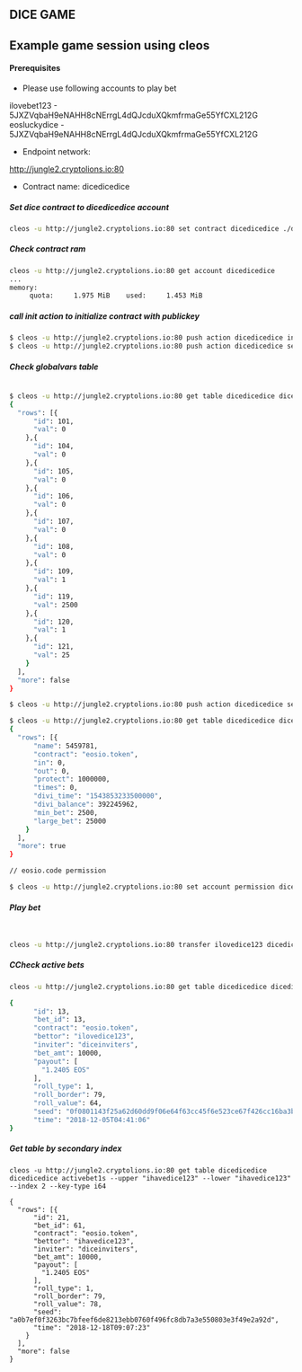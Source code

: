 DICE GAME
-----------------

Example game session using cleos
-------
#### Prerequisites


* Please use following accounts to play bet

ilovebet123 -  5JXZVqbaH9eNAHH8cNErrgL4dQJcduXQkmfrmaGe55YfCXL212G
eosluckydice - 5JXZVqbaH9eNAHH8cNErrgL4dQJcduXQkmfrmaGe55YfCXL212G

* Endpoint network:

http://jungle2.cryptolions.io:80

* Contract name: dicedicedice


##### Set dice contract to dicedicedice account
````bash
cleos -u http://jungle2.cryptolions.io:80 set contract dicedicedice ./dice/ -p dicedicedice
````

##### Check contract ram
````bash
cleos -u http://jungle2.cryptolions.io:80 get account dicedicedice
...
memory: 
     quota:     1.975 MiB    used:     1.453 MiB
````

##### call init action to initialize contract with publickey
````bash
$ cleos -u http://jungle2.cryptolions.io:80 push action dicedicedice init '[]' -p dicedicedice
$ cleos -u http://jungle2.cryptolions.io:80 push action dicedicedice setactive '[1]' -p dicedicedice

````

##### Check globalvars table
````bash

$ cleos -u http://jungle2.cryptolions.io:80 get table dicedicedice dicedicedice globalvars
{
  "rows": [{
      "id": 101,
      "val": 0
    },{
      "id": 104,
      "val": 0
    },{
      "id": 105,
      "val": 0
    },{
      "id": 106,
      "val": 0
    },{
      "id": 107,
      "val": 0
    },{
      "id": 108,
      "val": 0
    },{
      "id": 109,
      "val": 1
    },{
      "id": 119,
      "val": 2500
    },{
      "id": 120,
      "val": 1
    },{
      "id": 121,
      "val": 25
    }
  ],
  "more": false
}

$ cleos -u http://jungle2.cryptolions.io:80 push action dicedicedice setriskline '["50.0000 EOS"]' -p dicedicedice

$ cleos -u http://jungle2.cryptolions.io:80 get table dicedicedice dicedicedice tradetokens
{
  "rows": [{
      "name": 5459781,
      "contract": "eosio.token",
      "in": 0,
      "out": 0,
      "protect": 1000000,
      "times": 0,
      "divi_time": "1543853233500000",
      "divi_balance": 392245962,
      "min_bet": 2500,
      "large_bet": 25000
    }
  ],
  "more": true
}

// eosio.code permission

$ cleos -u http://jungle2.cryptolions.io:80 set account permission dicedicedice active '{"threshold": 1,"keys": [{"key": "EOS5ZwsT4k5szwhgbxyoWa5D2tHYAPxEwQKrHxWtU3xnPeJkudLfF","weight": 1}],"accounts": [{"permission":{"actor":"dicedicedice","permission":"eosio.code"},"weight":1}]}' owner -p dicedicedice

````

##### Play bet
````bash


cleos -u http://jungle2.cryptolions.io:80 transfer ilovedice123 dicedicedice "1.0000 EOS" "1,79,diceinviters"  -p ilovedice123


````

##### CCheck active bets
````bash
cleos -u http://jungle2.cryptolions.io:80 get table dicedicedice dicedicedice activebets -l 20

{
      "id": 13,
      "bet_id": 13,
      "contract": "eosio.token",
      "bettor": "ilovedice123",
      "inviter": "diceinviters",
      "bet_amt": 10000,
      "payout": [
        "1.2405 EOS"
      ],
      "roll_type": 1,
      "roll_border": 79,
      "roll_value": 64,
      "seed": "0f0801143f25a62d60dd9f06e64f63cc45f6e523ce67f426cc16ba3b5404930d",
      "time": "2018-12-05T04:41:06"
}

````
##### Get table by secondary index

````
cleos -u http://jungle2.cryptolions.io:80 get table dicedicedice dicedicedice activebet1s --upper "ihavedice123" --lower "ihavedice123" --index 2 --key-type i64

{
  "rows": [{
      "id": 21,
      "bet_id": 61,
      "contract": "eosio.token",
      "bettor": "ihavedice123",
      "inviter": "diceinviters",
      "bet_amt": 10000,
      "payout": [
        "1.2405 EOS"
      ],
      "roll_type": 1,
      "roll_border": 79,
      "roll_value": 78,
      "seed": "a0b7ef0f3263bc7bfeef6de8213ebb0760f496fc8db7a3e550803e3f49e2a92d",
      "time": "2018-12-18T09:07:23"
    }
  ],
  "more": false
}

````